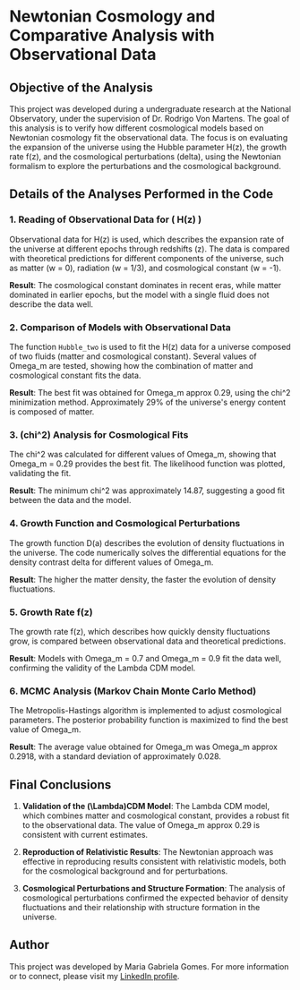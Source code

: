 # Newtonian Cosmology and Comparative Analysis with Observational Data

## Objective of the Analysis

This project was developed during a undergraduate research at the National Observatory, under the supervision of Dr. Rodrigo Von Martens. The goal of this analysis is to verify how different cosmological models based on Newtonian cosmology fit the observational data. The focus is on evaluating the expansion of the universe using the Hubble parameter H(z), the growth rate f(z), and the cosmological perturbations (delta), using the Newtonian formalism to explore the perturbations and the cosmological background.

## Details of the Analyses Performed in the Code

### 1. Reading of Observational Data for \( H(z) \)

Observational data for H(z) is used, which describes the expansion rate of the universe at different epochs through redshifts (z). The data is compared with theoretical predictions for different components of the universe, such as matter (w = 0), radiation (w = 1/3), and cosmological constant (w = -1).

**Result**: The cosmological constant dominates in recent eras, while matter dominated in earlier epochs, but the model with a single fluid does not describe the data well.

### 2. Comparison of Models with Observational Data

The function `Hubble_two` is used to fit the H(z) data for a universe composed of two fluids (matter and cosmological constant). Several values of Omega_m are tested, showing how the combination of matter and cosmological constant fits the data.

**Result**: The best fit was obtained for Omega_m approx 0.29, using the chi^2 minimization method. Approximately 29% of the universe's energy content is composed of matter.

### 3. (chi^2) Analysis for Cosmological Fits

The chi^2 was calculated for different values of Omega_m, showing that Omega_m = 0.29 provides the best fit. The likelihood function was plotted, validating the fit.

**Result**: The minimum chi^2 was approximately 14.87, suggesting a good fit between the data and the model.

### 4. Growth Function and Cosmological Perturbations

The growth function D(a) describes the evolution of density fluctuations in the universe. The code numerically solves the differential equations for the density contrast delta for different values of Omega_m.

**Result**: The higher the matter density, the faster the evolution of density fluctuations.

### 5. Growth Rate f(z)

The growth rate f(z), which describes how quickly density fluctuations grow, is compared between observational data and theoretical predictions.

**Result**: Models with Omega_m = 0.7 and Omega_m = 0.9 fit the data well, confirming the validity of the Lambda CDM model.

### 6. MCMC Analysis (Markov Chain Monte Carlo Method)

The Metropolis-Hastings algorithm is implemented to adjust cosmological parameters. The posterior probability function is maximized to find the best value of Omega_m.

**Result**: The average value obtained for Omega_m was Omega_m approx 0.2918, with a standard deviation of approximately 0.028.

## Final Conclusions

1. **Validation of the \(\Lambda\)CDM Model**: The Lambda CDM model, which combines matter and cosmological constant, provides a robust fit to the observational data. The value of Omega_m approx 0.29 is consistent with current estimates.

2. **Reproduction of Relativistic Results**: The Newtonian approach was effective in reproducing results consistent with relativistic models, both for the cosmological background and for perturbations.

3. **Cosmological Perturbations and Structure Formation**: The analysis of cosmological perturbations confirmed the expected behavior of density fluctuations and their relationship with structure formation in the universe.

## Author
This project was developed by Maria Gabriela Gomes. For more information or to connect, please visit my [LinkedIn profile](https://www.linkedin.com/in/maria-gabriela-gomes-27097431b?utm_source=share&utm_campaign=share_via&utm_content=profile&utm_medium=android_app).
